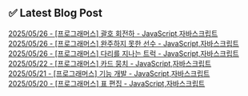 

## ✅ Latest Blog Post

[2025/05/26 - [프로그래머스] 괄호 회전하 - JavaScript,자바스크립트](https://blog.naver.com/kwmingyu/223878361055?fromRss=true&trackingCode=rss) <br/>
[2025/05/26 - [프로그래머스] 완주하지 못한 선수 - JavaScript,자바스크립트](https://blog.naver.com/kwmingyu/223878172373?fromRss=true&trackingCode=rss) <br/>
[2025/05/26 - [프로그래머스] 다리를 지나는 트럭 - JavaScript,자바스크립트](https://blog.naver.com/kwmingyu/223877872715?fromRss=true&trackingCode=rss) <br/>
[2025/05/22 - [프로그래머스] 카드 뭉치 - JavaScript,자바스크립트](https://blog.naver.com/kwmingyu/223873869731?fromRss=true&trackingCode=rss) <br/>
[2025/05/21 - [프로그래머스] 기능 개발 - JavaScript,자바스크립트](https://blog.naver.com/kwmingyu/223872847646?fromRss=true&trackingCode=rss) <br/>
[2025/05/20 - [프로그래머스] 표 편집 - JavaScript,자바스크립트](https://blog.naver.com/kwmingyu/223871684362?fromRss=true&trackingCode=rss) <br/>
